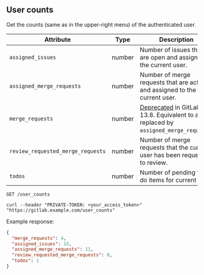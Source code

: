 ## User counts

Get the counts (same as in the upper-right menu) of the authenticated user.

| Attribute                         | Type   | Description                                                                  |
| --------------------------------- | ------ | ---------------------------------------------------------------------------- |
| `assigned_issues`                 | number | Number of issues that are open and assigned to the current user.             |
| `assigned_merge_requests`         | number | Number of merge requests that are active and assigned to the current user.   |
| `merge_requests`                  | number | [Deprecated](https://gitlab.com/gitlab-org/gitlab/-/merge_requests/50026) in GitLab 13.8. Equivalent to and replaced by `assigned_merge_requests`.        |
| `review_requested_merge_requests` | number | Number of merge requests that the current user has been requested to review. |
| `todos`                           | number | Number of pending to-do items for current user.                              |

```plaintext
GET /user_counts
```

```shell
curl --header "PRIVATE-TOKEN: <your_access_token>" "https://gitlab.example.com/user_counts"
```

Example response:

```json
{
  "merge_requests": 4,
  "assigned_issues": 15,
  "assigned_merge_requests": 11,
  "review_requested_merge_requests": 0,
  "todos": 1
}
```

